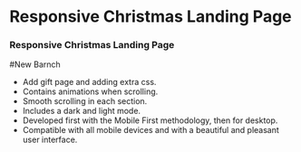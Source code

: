 # Responsive Christmas Landing Page
### Responsive Christmas Landing Page

#New Barnch
- Add gift page and adding extra css.
- Contains animations when scrolling.
- Smooth scrolling in each section.
- Includes a dark and light mode.
- Developed first with the Mobile First methodology, then for desktop.
- Compatible with all mobile devices and with a beautiful and pleasant user interface.


